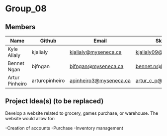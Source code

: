 # Group_08

## Members
| Name          | Github        | Email                       | Skype                |
| -----------   | ---------     | --------------------------- | -------------------- |
| Kyle Alialy   | kjalialy      | kjalialy@myseneca.ca        | kjalialy09@gmail.com |
| Bennet Ngan   | bjfngan       | bjfngan@myseneca.ca         | bennet.n@hotmail.com |
| Artur Pinheiro| arturcpinheiro| apinheiro3@myseneca.ca      | artur_c_p@hotmail.com|

## Project Idea(s) (to be replaced)

Develop a website related to grocery, games purchase, or warehouse. The website would allow for:

-Creation of accounts
-Purchase
-Inventory management